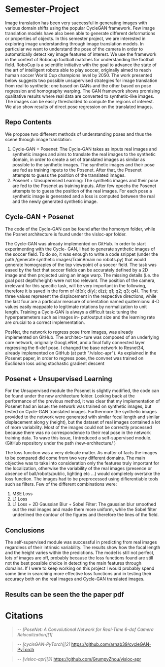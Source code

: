 # Semester-Project

Image translation has been very successful in generating images with various domain shifts using
the popular CycleGAN framework. Few image translation models have also been able to generate
different deformations or properties of objects. In this semester project, we are interested in exploring
image understanding through image translation models. In particular we want to understand the pose
of the camera in order to automatically detect key image features of interest. We use the framework in
the context of Robocup football matches for understanding the football field. RoboCup is a scientific
initiative with the goal to advance the state of the art of intelligent robots able to play soccer,
originally aimed to reach human soccer World Cup champions level by 2050. The work presented
below suggests two possible unsupervised strategies for image translation from real to synthetic:
one based on GANs and the other based on pose regression and homography warping. The GAN
framework shows promising qualitative results where real data are converted to synthetic-like images.
The images can be easily thresholded to compute the regions of interest. We also show results of
direct pose regression on the translated images.

## Repo Contents
We propose two different methods of understanding poses and thus the scene through image translation:
1. Cycle-GAN + Posenet: The Cycle-GAN takes as inputs real images and synthetic images and
aims to translate the real images to the synthetic domain, in order to create a set of translated
images as similar as possible to the synthetic images. The synthetic images and their pose are fed
as training inputs to the Posenet. After that, the Posenet attempts to guess the position of the
translated images.
2. Posenet + Unsupervised Learning: The synthetic images and their pose are fed to the Posenet
as training inputs. After few epochs the Posenet attempts to to guess the position of the real images.
For each pose a synthetic image is generated and a loss is computed between the real and the newly
generated synthetic image.

## Cycle-GAN + Posenet
The code of the Cycle-GAN can be found after the homonym folder, while the Posnet architecture is found under the visloc-apr folder.

The Cycle-GAN was already implemented on GitHub. In order to start experimenting with the Cycle-
GAN, I had to generate synthetic images of the soccer field. To do so, it was enough to write a code
snippet (under the path /generate synthetic images/TrainBmain no robots.py)
that would generate homograpies of the top viewpoint of a soccer field. The task was eased by the fact
that soccer fields can be accurately defined by a 2D image and then projected using an image warp.
The missing details (i.e. the goal post depth/height) were not too relevant. The position of the camera,
irrelevant for this specific task, will be very important in the following, therefore it is saved in the
form of (d(x); d(y); d(z); q1; q2; q3; q4). The first three values represent the displacement in the respective
directions, while the last four are a particular measure of orientation named quaternions: 4-D values
easily mappable to legitimate rotations by normalization to unit length.
Training a Cycle-GAN is always a difficult task: tuning the hyperparameters such as images in-
put/output size and the learning rate are crucial to a correct implementation.

PosNet, the network to regress pose from images, was already implemented on GitHub. The architec-
ture was composed of an underlying core network, originally GoogLeNet, and a final fully connected layer
regressing the 6-dof pose. I changed the base network to Resnet34, already implemented on GitHub
(at path "/visloc-apr"). As explained in the Posenet paper, in order to regress pose, the convnet was trained on Euclidean loss using stochastic gradient descent

##  Posenet + Unsupervised Learning
For the Unsupervised module the Posenet is slightly modified, the code can be found under the new architecture folder.
Looking back at the performance of the previous method, it was clear that my implementation of Posenet had an issue:
the network was trained on synthetic images, but tested on Cycle-GAN translated images.
Furthermore the synthetic images provided to the network were generated with similar focal length and
similar displacement along y (height), but the dataset of real images contained a lot of more variability.
Most of the images could not be correctly processed because there was no correspondence to their real
pose in the network training data. To wave this issue, I introduced a self-supervised module. (GitHub
repository under the path /new-architecture/ )

The loss function was a very delicate matter. As matter of facts the images to be compared did come
from two very different domains. The main objective was to take into consideration only the features
truly important for the localization, otherwise the variability of the real images (presence or absence of
ball/robots/public, lighting etc ...) would completely overtake the loss function. The images had to be
preprocessed using difierentiable tools such as filters. Few of the different combinations were:
1. MSE Loss
2. L1 Loss
3. L1 Loss + 2D Gaussian Blur + Sobel Filter: The gaussian blur smoothed out the real images
and made them more uniform, while the Sobel filter underlined the contour of the figures and
therefore the lines of the field.

## Conclusions

The self-supervised module was successful in predicting from real images regardless of their intrinsic
variability. The results show how the focal length and the height varies within the predictions. The
model is still not perfect, lots of images are off, probably because the loss functions found are still not
the best possible choice in detecting the main features through domains. If I were to keep working on
this project I would probably spend some time in searching more effective loss functions and in testing
their accuracy both on the real images and Cycle-GAN translated images.

## Results can be seen the the paper pdf


# Citations

> -- <cite>[PoseNet: A Convolutional Network for Real-Time 6-dof Camera Relocalization][1]</cite>

> -- <cite>[cycleGAN-PyTorch][2]</cite>
https://github.com/arnab39/cycleGAN-PyTorch

> -- <cite>[visloc-apr][3]</cite>
https://github.com/GrumpyZhou/visloc-apr
